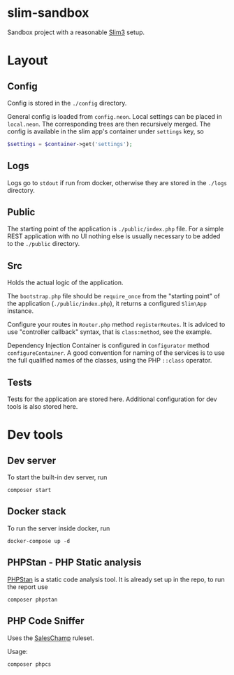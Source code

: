 # slim-sandbox

Sandbox project with a reasonable [Slim3](https://www.slimframework.com/) setup.

# Layout

## Config

Config is stored in the `./config` directory.

General config is loaded from `config.neon`.  Local settings can be placed in `local.neon`.  The corresponding trees are then recursively merged.  The config is available in the slim app's container under `settings` key, so

``` php
$settings = $container->get('settings');
```

## Logs

Logs go to `stdout` if run from docker, otherwise they are stored in the `./logs` directory.

## Public

The starting point of the application is `./public/index.php` file.  For a simple REST application with no UI nothing else is usually necessary to be added to the `./public` directory.

## Src

Holds the actual logic of the application.

The `bootstrap.php` file should be `require_once` from the "starting point" of the application (`./public/index.php`), it returns a configured `Slim\App` instance.

Configure your routes in `Router.php` method `registerRoutes`.  It is adviced to use "controller callback" syntax, that is `class:method`, see the example.

Dependency Injection Container is configured in `Configurator` method `configureContainer`.  A good convention for naming of the services is to use the full qualified names of the classes, using the PHP `::class` operator.

## Tests

Tests for the application are stored here.  Additional configuration for dev tools is also stored here.

# Dev tools

## Dev server

To start the built-in dev server, run

    composer start

## Docker stack

To run the server inside docker, run

    docker-compose up -d

## PHPStan - PHP Static analysis

[PHPStan](https://github.com/phpstan/phpstan) is a static code analysis tool.  It is already set up in the repo, to run the report use

    composer phpstan

## PHP Code Sniffer

Uses the [SalesChamp](https://github.com/SalesChamp/codesniffer-ruleset) ruleset.

Usage:

    composer phpcs
